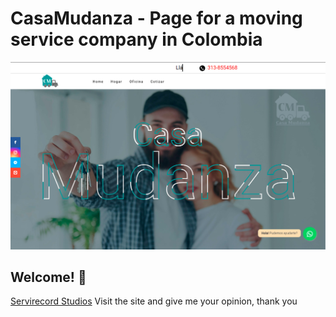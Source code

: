 # CasaMudanza - Page for a moving service company in Colombia

![Website preview](./design.jpg)

## Welcome! 👋

[Servirecord Studios](https://www.casamudanza.com//) Visit the site and give me your opinion, thank you

